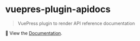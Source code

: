 # vuepres-plugin-apidocs

> VuePress plugin to render API reference documentation

📖 View the [Documentation](https://titanium-docs-devkit.netlify.com/guide/api-docs.html).
